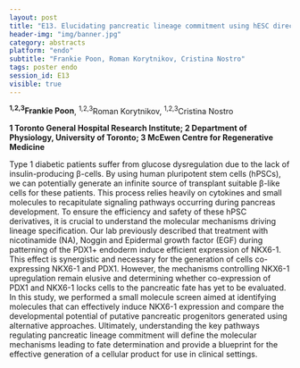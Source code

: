 ```yaml
---
layout: post
title: "E13. Elucidating pancreatic lineage commitment using hESC directed differentiation"
header-img: "img/banner.jpg"
category: abstracts
platform: "endo"
subtitle: "Frankie Poon, Roman Korytnikov, Cristina Nostro"
tags: poster endo
session_id: E13
visible: true
---
```

**<sup>1,2,3</sup>Frankie Poon**, <sup>1,2,3</sup>Roman Korytnikov, <sup>1,2,3</sup>Cristina Nostro

__1 Toronto General Hospital Research Institute; 2 Department of Physiology, University of Toronto; 3 McEwen Centre for Regenerative Medicine__

Type 1 diabetic patients suffer from glucose dysregulation due to the lack of insulin-producing β-cells. By using human pluripotent stem cells (hPSCs), we can potentially generate an infinite source of transplant suitable β-like cells for these patients. This process relies heavily on cytokines and small molecules to recapitulate signaling pathways occurring during pancreas development. To ensure the efficiency and safety of these hPSC derivatives, it is crucial to understand the molecular mechanisms driving lineage specification. Our lab previously described that treatment with nicotinamide (NA), Noggin and Epidermal growth factor (EGF) during patterning of the PDX1+ endoderm induce efficient expression of NKX6-1. This effect is synergistic and necessary for the generation of cells co-expressing NKX6-1 and PDX1. However, the mechanisms controlling NKX6-1 upregulation remain elusive and determining whether co-expression of PDX1 and NKX6-1 locks cells to the pancreatic fate has yet to be evaluated. In this study, we performed a small molecule screen aimed at identifying molecules that can effectively induce NKX6-1 expression and compare the developmental potential of putative pancreatic progenitors generated using alternative approaches. Ultimately, understanding the key pathways regulating pancreatic lineage commitment will define the molecular mechanisms leading to fate determination and provide a blueprint for the effective generation of a cellular product for use in clinical settings.